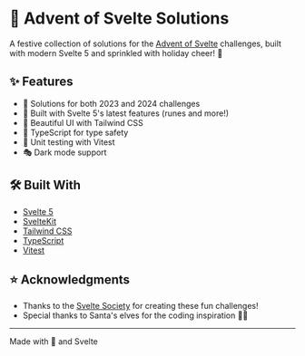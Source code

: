 # 🎄 Advent of Svelte Solutions

A festive collection of solutions for the [Advent of Svelte](https://advent.sveltesociety.dev/) challenges, built with modern Svelte 5 and sprinkled with holiday cheer! 🎅

## ✨ Features

- 🎁 Solutions for both 2023 and 2024 challenges
- 🌟 Built with Svelte 5's latest features (runes and more!)
- 🎨 Beautiful UI with Tailwind CSS
- 🎯 TypeScript for type safety
- 🧪 Unit testing with Vitest
- 🎭 Dark mode support

## 🛠️ Built With

- [Svelte 5](https://svelte.dev)
- [SvelteKit](https://kit.svelte.dev/)
- [Tailwind CSS](https://tailwindcss.com)
- [TypeScript](https://www.typescriptlang.org/)
- [Vitest](https://vitest.dev/)

## ⭐ Acknowledgments

- Thanks to the [Svelte Society](https://sveltesociety.dev/) for creating these fun challenges!
- Special thanks to Santa's elves for the coding inspiration 🧝‍♂️

---

Made with 🎄 and Svelte